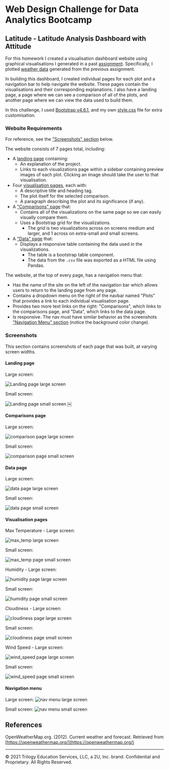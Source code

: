 # Web Design Challenge for Data Analytics Bootcamp

## Latitude - Latitude Analysis Dashboard with Attitude

For this homework I created a visualisation dashboard website using graphical visualisations I generated in a past [assignment](https://github.com/sarahcasauria/python-api-challenge). Specifically, I plotted [weather data](Resources/weatherpy_cities.csv) generated from the previous assignment.

In building this dashboard, I created individual pages for each plot and a navigation bar to help navigate the website. These pages contain the visualisations and their corresponding explanations. I also have a landing page, a page where we can see a comparison of all of the plots, and another page where we can view the data used to build them.

In this challenge, I used [Bootstrap v4.6.1](https://cdn.jsdelivr.net/npm/bootstrap@4.6.1/dist/css/bootstrap.min.css), and my own [style.css](style.css) file for extra customisation.

### Website Requirements

For reference, see the ["Screenshots" section](#screenshots) below.

The website consists of 7 pages total, including:

* A [landing page](#landing-page) containing:
  * An explanation of the project.
  * Links to each visualizations page within a sidebar containing preview images of each plot. Clicking an image should take the user to that visualisation.
* Four [visualisation pages](#visualisation-pages), each with:
  * A descriptive title and heading tag.
  * The plot itself for the selected comparison.
  * A paragraph describing the plot and its significance (if any).
* A ["Comparisons" page](#comparisons-page) that:
  * Contains all of the visualizations on the same page so we can easily visually compare them.
  * Uses a Bootstrap grid for the visualizations.
    * The grid is two visualizations across on screens medium and larger, and 1 across on extra-small and small screens.
* A ["Data" page](#data-page) that:
  * Displays a responsive table containing the data used in the visualizations.
    * The table is a bootstrap table component.
    * The data from the `.csv` file was exported as a HTML file using Pandas.

The website, at the top of every page, has a navigation menu that:

* Has the name of the site on the left of the navigation bar which allows users to return to the landing page from any page.
* Contains a dropdown menu on the right of the navbar named "Plots" that provides a link to each individual visualisation page.
* Provides two more text links on the right: "Comparisons", which links to the comparisons page, and "Data", which links to the data page.
* Is responsive. The nav must have similar behavior as the screenshots ["Navigation Menu" section](#navigation-menu) (notice the background color change).

### Screenshots

This section contains screenshots of each page that was built, at varying screen widths.

#### <a id="landing-page"></a>Landing page

Large screen:

![Landing page large screen](Images/landing-lg.png)

Small screen:

![Landing page small screen](Images/landing-sm.png)
￼

#### <a id="comparisons-page"></a>Comparisons page

Large screen:

![comparison page large screen](Images/comparison-lg.png)

Small screen:

![comparison page small screen](Images/comparison-sm.png)

#### <a id="data-page"></a>Data page

Large screen:

![data page large screen](Images/data-lg.png)

Small screen:

![data page small screen](Images/data-sm.png)

#### <a id="visualisation-pages"></a>Visualisation pages

Max Temperature - Large screen:

![max_temp large screen](Images/max-temp-lg.png)

Small screen:

![max_temp page small screen](Images/max-temp-sm.png)

Humidity - Large screen:

![humidity page large screen](Images/humidity-lg.png)

Small screen:

![humidity page small screen](Images/humidity-sm.png)

Cloudiness - Large screen:

![cloudiness page large screen](Images/cloudiness-lg.png)

Small screen:

![cloudiness page small screen](Images/cloudiness-sm.png)

Wind Speed - Large screen:

![wind_speed page large screen](Images/wind-speed-lg.png)

Small screen:

![wind_speed page small screen](Images/wind-speed-sm.png)

#### <a id="navigation-menu"></a>Navigation menu

Large screen:
![nav menu large screen](Images/nav-lg.png)

Small screen:
![nav menu small screen](Images/nav-sm.png)


## References

OpenWeatherMap.org. (2012). Сurrent weather and forecast. Retrieved from [https://openweathermap.org/](https://openweathermap.org/)

- - -

© 2021 Trilogy Education Services, LLC, a 2U, Inc. brand. Confidential and Proprietary. All Rights Reserved.

